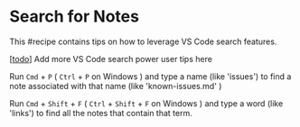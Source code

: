 # Search for Notes

This #recipe contains tips on how to leverage VS Code search features.

[[todo]] Add more VS Code search power user tips here

Run `Cmd` + `P` ( `Ctrl` +  `P` on Windows ) and type a name (like 'issues') to find a note associated with that name (like 'known-issues.md' )

Run `Cmd` + `Shift` + `F` ( `Ctrl` + `Shift` + `F` on Windows ) and type a word (like 'links') to find all the notes that contain that term.


[//begin]: # "Autogenerated link references for markdown compatibility"
[todo]: ..%2F..%2Ftodo "Todo"
[//end]: # "Autogenerated link references"